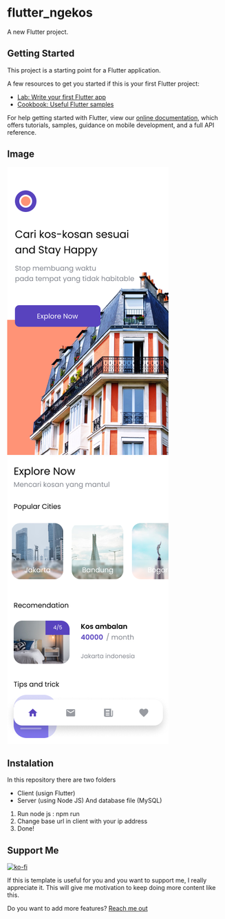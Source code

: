 # flutter_ngekos

A new Flutter project.

## Getting Started

This project is a starting point for a Flutter application.

A few resources to get you started if this is your first Flutter project:

- [Lab: Write your first Flutter app](https://flutter.dev/docs/get-started/codelab)
- [Cookbook: Useful Flutter samples](https://flutter.dev/docs/cookbook)

For help getting started with Flutter, view our
[online documentation](https://flutter.dev/docs), which offers tutorials,
samples, guidance on mobile development, and a full API reference.

## Image
![Overview](https://raw.githubusercontent.com/reven-erlangga/ngekos/master/image/Overview.png "Overview")
![Homepage](https://raw.githubusercontent.com/reven-erlangga/ngekos/master/image/Homepage.png "Homepage")

## Instalation

In this repository there are two folders
- Client (usign Flutter)
- Server (using Node JS)
And database file (MySQL)

1. Run node js : npm run
2. Change base url in client with your ip address
3. Done!

## Support Me
[![ko-fi](https://ko-fi.com/img/githubbutton_sm.svg)](https://ko-fi.com/R5R27Z8R8)

If this is template is useful for you and you want to support me, I really appreciate it. 
This will give me motivation to keep doing more content like this.

Do you want to add more features? [Reach me out](https://reven-erlangga.carrd.co/)